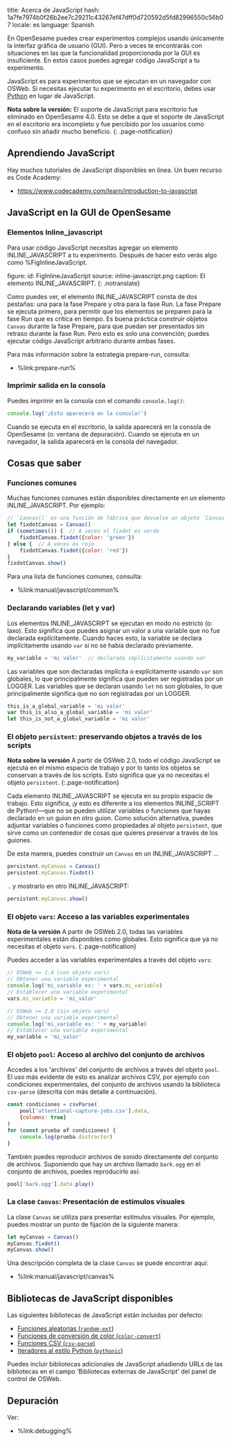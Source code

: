 title: Acerca de JavaScript
hash: 1a7fe7974b0f26b2ee7c29211c43267ef47dff0d720592d5fd82996550c56b07
locale: es
language: Spanish

En OpenSesame puedes crear experimentos complejos usando únicamente la interfaz gráfica de usuario (GUI). Pero a veces te encontrarás con situaciones en las que la funcionalidad proporcionada por la GUI es insuficiente. En estos casos puedes agregar código JavaScript a tu experimento.

JavaScript es para experimentos que se ejecutan en un navegador con OSWeb. Si necesitas ejecutar tu experimento en el escritorio, debes usar [Python](%url:manual/python/about%) en lugar de JavaScript.

__Nota sobre la versión:__ El soporte de JavaScript para escritorio fue eliminado en OpenSesame 4.0. Esto se debe a que el soporte de JavaScript en el escritorio era incompleto y fue percibido por los usuarios como confuso sin añadir mucho beneficio.
{: .page-notification}


## Aprendiendo JavaScript

Hay muchos tutoriales de JavaScript disponibles en línea. Un buen recurso es Code Academy:

- <https://www.codecademy.com/learn/introduction-to-javascript>


## JavaScript en la GUI de OpenSesame


### Elementos Inline_javascript

Para usar código JavaScript necesitas agregar un elemento INLINE_JAVASCRIPT a tu experimento. Después de hacer esto verás algo como %FigInlineJavaScript.

figure:
 id: FigInlineJavaScript
 source: inline-javascript.png
 caption: El elemento INLINE_JAVASCRIPT.
{: .notranslate}

Como puedes ver, el elemento INLINE_JAVASCRIPT consta de dos pestañas: una para la fase Prepare y otra para la fase Run. La fase Prepare se ejecuta primero, para permitir que los elementos se preparen para la fase Run que es crítica en tiempo. Es buena práctica construir objetos `Canvas` durante la fase Prepare, para que puedan ser presentados sin retraso durante la fase Run. Pero esto es solo una convención; puedes ejecutar código JavaScript arbitrario durante ambas fases.

Para más información sobre la estrategia prepare-run, consulta:

- %link:prepare-run%


### Imprimir salida en la consola

Puedes imprimir en la consola con el comando `console.log()`:

```js
console.log('¡Esto aparecerá en la consola!')
```

Cuando se ejecuta en el escritorio, la salida aparecerá en la consola de OpenSesame (o: ventana de depuración). Cuando se ejecuta en un navegador, la salida aparecerá en la consola del navegador.


## Cosas que saber

### Funciones comunes

Muchas funciones comunes están disponibles directamente en un elemento INLINE_JAVASCRIPT. Por ejemplo:

```js
// `Canvas()` es una función de fábrica que devuelve un objeto `Canvas`
let fixdotCanvas = Canvas()
if (sometimes()) {  // A veces el fixdot es verde
    fixdotCanvas.fixdot({color: 'green'})
} else {  // A veces es rojo
    fixdotCanvas.fixdot({color: 'red'})
}
fixdotCanvas.show()
```

Para una lista de funciones comunes, consulta:

- %link:manual/javascript/common%


### Declarando variables (let y var)

Los elementos INLINE_JAVASCRIPT se ejecutan en modo no estricto (o: laxo). Esto significa que puedes asignar un valor a una variable que no fue declarada explícitamente. Cuando haces esto, la variable se declara implícitamente usando `var` si no se había declarado previamente.

```js
my_variable = 'mi valor'  // declarada implícitamente usando var
```

Las variables que son declaradas implícita o explícitamente usando `var` son globales, lo que principalmente significa que pueden ser registradas por un LOGGER. Las variables que se declaran usando `let` no son globales, lo que principalmente significa que no son registradas por un LOGGER.

```js
this_is_a_global_variable = 'mi valor'
var this_is_also_a_global_variable = 'mi valor'
let this_is_not_a_global_variable = 'mi valor'
```


### El objeto `persistent`: preservando objetos a través de los scripts

__Nota sobre la versión__ A partir de OSWeb 2.0, todo el código JavaScript se ejecuta en el mismo espacio de trabajo y por lo tanto los objetos se conservan a través de los scripts. Esto significa que ya no necesitas el objeto `persistent`.
{:.page-notification}

Cada elemento INLINE_JAVASCRIPT se ejecuta en su propio espacio de trabajo. Esto significa, ¡y esto es diferente a los elementos INLINE_SCRIPT de Python!—que no se pueden utilizar variables o funciones que hayas declarado en un guion en otro guion. Como solución alternativa, puedes adjuntar variables o funciones como propiedades al objeto `persistent`, que sirve como un contenedor de cosas que quieres preservar a través de los guiones.

De esta manera, puedes construir un `Canvas` en un INLINE_JAVASCRIPT ...

```js
persistent.myCanvas = Canvas()
persistent.myCanvas.fixdot()
```

.. y mostrarlo en otro INLINE_JAVASCRIPT:

```js
persistent.myCanvas.show()
```


### El objeto `vars`: Acceso a las variables experimentales

__Nota de la versión__ A partir de OSWeb 2.0, todas las variables experimentales están disponibles como globales. Esto significa que ya no necesitas el objeto `vars`.
{:.page-notification}

Puedes acceder a las variables experimentales a través del objeto `vars`:

```js
// OSWeb <= 1.4 (con objeto vars)
// Obtener una variable experimental
console.log('mi_variable es: ' + vars.mi_variable)
// Establecer una variable experimental
vars.mi_variable = 'mi_valor'

// OSWeb >= 2.0 (sin objeto vars)
// Obtener una variable experimental
console.log('mi_variable es: ' + my_variable)
// Establecer una variable experimental
my_variable = 'mi_valor'
```


### El objeto `pool`: Acceso al archivo del conjunto de archivos

Accedes a los 'archivos' del conjunto de archivos a través del objeto `pool`. El uso más evidente de esto es analizar archivos CSV, por ejemplo con condiciones experimentales, del conjunto de archivos usando la biblioteca `csv-parse` (descrita con más detalle a continuación).

```js
const condiciones = csvParse(
    pool['attentional-capture-jobs.csv'].data,
    {columns: true}
)
for (const prueba of condiciones) {
    console.log(prueba.distractor)
}
```

También puedes reproducir archivos de sonido directamente del conjunto de archivos. Suponiendo que hay un archivo llamado `bark.ogg` en el conjunto de archivos, puedes reproducirlo así:

```js
pool['bark.ogg'].data.play()
```


### La clase `Canvas`: Presentación de estímulos visuales

La clase `Canvas` se utiliza para presentar estímulos visuales. Por ejemplo, puedes mostrar un punto de fijación de la siguiente manera:

```js
let myCanvas = Canvas()
myCanvas.fixdot()
myCanvas.show()
```

Una descripción completa de la clase `Canvas` se puede encontrar aquí:

- %link:manual/javascript/canvas%

## Bibliotecas de JavaScript disponibles

Las siguientes bibliotecas de JavaScript están incluidas por defecto:

- [Funciones aleatorias (`random-ext`)](%url:manual/javascript/random%)
- [Funciones de conversión de color (`color-convert`)](%url:manual/javascript/color-convert%)
- [Funciones CSV (`csv-parse`)](%url:manual/javascript/csv%)
- [Iteradores al estilo Python (`pythonic`)](%url:manual/javascript/pythonic%)

Puedes incluir bibliotecas adicionales de JavaScript añadiendo URLs de las bibliotecas en el campo 'Bibliotecas externas de JavaScript' del panel de control de OSWeb.


## Depuración

Ver:

- %link:debugging%